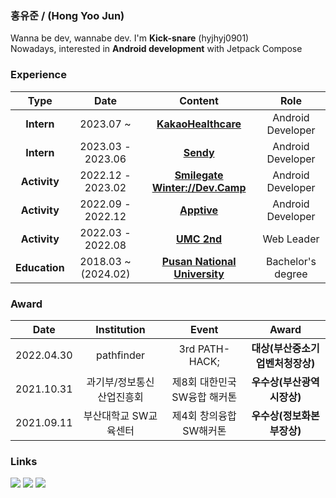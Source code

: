 ### 홍유준 / (Hong Yoo Jun)
Wanna be dev, wannabe dev. I'm **Kick-snare** (hyjhyj0901)  
Nowadays, interested in **Android development** with Jetpack Compose

### Experience
| Type | Date | Content | Role |
| :--: | :--: | :--: | :--: |
| **Intern** | 2023.07 ~  | **[KakaoHealthcare](https://kakaohealthcare.com/)** | Android Developer |
| **Intern** | 2023.03 - 2023.06  | **[Sendy](https://sendy.ai/)** | Android Developer |
| **Activity** | 2022.12 - 2023.02 | **[Smilegate Winter://Dev.Camp](https://github.com/sgdevcamp2022)** | Android Developer |
| **Activity** | 2022.09 - 2022.12 | **[Apptive](https://github.com/ApptiveDev)** | Android Developer |
| **Activity** | 2022.03 - 2022.08 | **[UMC 2nd](https://github.com/UMC-PNU-2nd)** | Web Leader |
| **Education** | 2018.03 ~ (2024.02) | **[Pusan National University](https://www.pusan.ac.kr/kor/Main.do)** | Bachelor's degree |

### Award
| Date | Institution | Event | Award |
| :--: | :--: | :--: | :--: |
| 2022.04.30 | pathfinder | 3rd PATH-HACK; | **대상(부산중소기업벤처청장상)** |
| 2021.10.31 | 과기부/정보통신산업진흥회 | 제8회 대한민국 SW융합 해커톤 | **우수상(부산광역시장상)** |
| 2021.09.11 | 부산대학교 SW교육센터 | 제4회 창의융합 SW해커톤 | **우수상(정보화본부장상)** |

### Links
<p align="center">
  
<a href="https://www.instagram.com/h_uz99/">![](https://img.shields.io/badge/Instagram-D31C46?style=flat-square&logo=Instagram&logoColor=white)</a>
<a href="https://uzun.dev">![](https://img.shields.io/badge/uzun.dev-000000?style=flat-square&logo=Storyblok&logoColor=white)</a>
<a href="https://solved.ac/profile/kick_snare">[![](http://mazassumnida.wtf/api/mini/generate_badge?boj=kick_snare)](https://solved.ac/kick_snare)</a>

</p>

